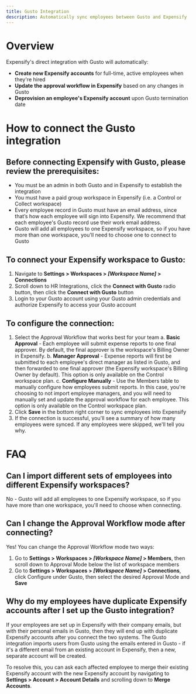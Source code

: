 ```yaml
---
title: Gusto Integration
description: Automatically sync employees between Gusto and Expensify
---
```


# Overview

Expensify's direct integration with Gusto will automatically:

- **Create new Expensify accounts** for full-time, active employees when they're hired
- **Update the approval workflow in Expensify** based on any changes in Gusto
- **Deprovision an employee's Expensify account** upon Gusto termination date

# How to connect the Gusto integration
## Before connecting Expensify with Gusto, please review the prerequisites:

- You must be an admin in both Gusto and in Expensify to establish the integration
- You must have a paid group workspace in Expensify (i.e. a Control or Collect workspace)
- Every employee record in Gusto must have an email address, since that’s how each employee will sign into Expensify. We recommend that each employee's Gusto record use their work email address.
- Gusto will add all employees to one Expensify workspace, so if you have more than one workspace, you'll need to choose one to connect to Gusto

## To connect your Expensify workspace to Gusto:

1. Navigate to **Settings > Workspaces > _[Workspace Name]_ > Connections**
2. Scroll down to HR Integrations, click the **Connect with Gusto** radio button, then click the **Connect with Gusto** button
3. Login to your Gusto account using your Gusto admin credentials and authorize Expensify to access your Gusto account

## To configure the connection:

1. Select the Approval Workflow that works best for your team
    a. **Basic Approval** - Each employee will submit expense reports to one final approver. By default, the final approver is the workspace's Billing Owner in Expensify.
    b. **Manager Approval** - Expense reports will first be submitted to each employee's direct manager as listed in Gusto, and then forwarded to one final approver (the Expensify workspace's Billing Owner by default). This option is only available on the Control workspace plan.
    c. **Configure Manually** - Use the Members table to manually configure how employees submit reports. In this case, you're choosing to not import employee managers, and you will need to manually set and update the approval workflow for each employee. This option is only available on the Control workspace plan.
2. Click **Save** in the bottom right corner to sync employees into Expensify
3. If the connection is successful, you'll see a summary of how many employees were synced. If any employees were skipped, we'll tell you why.

# FAQ
## Can I import different sets of employees into different Expensify workspaces?

No - Gusto will add all employees to one Expensify workspace, so if you have more than one workspace, you'll need to choose when connecting.

## Can I change the Approval Workflow mode after connecting?

Yes! You can change the Approval Workflow mode two ways:

1. Go to **Settings > Workspaces >  _[Workspace Name]_ > Members**, then scroll down to Approval Mode below the list of workspace members
2. Go to **Settings > Workspaces >  _[Workspace Name]_ > Connections**, click Configure under Gusto, then select the desired Approval Mode and **Save**


## Why do my employees have duplicate Expensify accounts after I set up the Gusto integration?

If your employees are set up in Expensify with their company emails, but with their personal emails in Gusto, then they will end up with duplicate Expensify accounts after you connect the two systems. The Gusto integration imports users from Gusto using the emails entered in Gusto - if it's a different email from an existing account in Expensify, then a new, separate account will be created.

To resolve this, you can ask each affected employee to merge their existing Expensify account with the new Expensify account by navigating to **Settings > Account > Account Details** and scrolling down to **Merge Accounts**.

